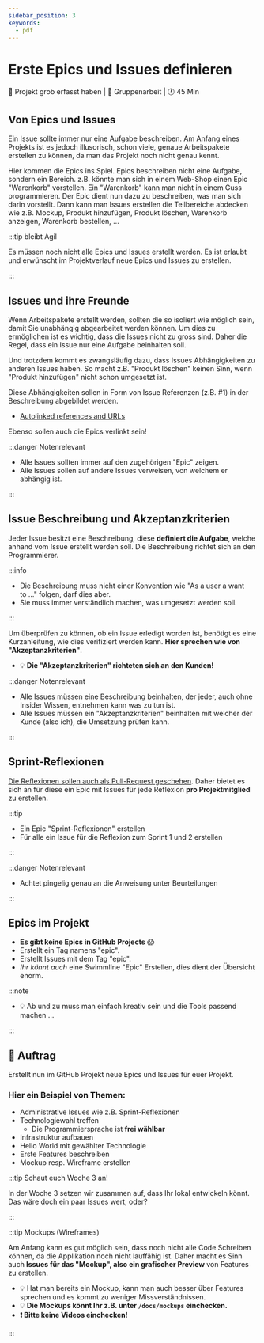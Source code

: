 ```yaml
---
sidebar_position: 3
keywords:
  - pdf
---
```


# Erste Epics und Issues definieren

:dart: Projekt grob erfasst haben | :dna: Gruppenarbeit | :clock1: 45 Min

## Von Epics und Issues

Ein Issue sollte immer nur eine Aufgabe beschreiben. Am Anfang eines Projekts
ist es jedoch illusorisch, schon viele, genaue Arbeitspakete erstellen zu
können, da man das Projekt noch nicht genau kennt.

Hier kommen die Epics ins Spiel. Epics beschreiben nicht eine Aufgabe, sondern
ein Bereich. z.B. könnte man sich in einem Web-Shop einen Epic "Warenkorb"
vorstellen. Ein "Warenkorb" kann man nicht in einem Guss programmieren. Der Epic
dient nun dazu zu beschreiben, was man sich darin vorstellt. Dann kann man
Issues erstellen die Teilbereiche abdecken wie z.B. Mockup, Produkt hinzufügen,
Produkt löschen, Warenkorb anzeigen, Warenkorb bestellen, ...

:::tip bleibt Agil

Es müssen noch nicht alle Epics und Issues erstellt werden. Es ist erlaubt und
erwünscht im Projektverlauf neue Epics und Issues zu erstellen.

:::

## Issues und ihre Freunde

Wenn Arbeitspakete erstellt werden, sollten die so isoliert wie möglich sein,
damit Sie unabhängig abgearbeitet werden können. Um dies zu ermöglichen ist es
wichtig, dass die Issues nicht zu gross sind. Daher die Regel, dass ein Issue
nur eine Aufgabe beinhalten soll.

Und trotzdem kommt es zwangsläufig dazu, dass Issues Abhängigkeiten zu anderen
Issues haben. So macht z.B. "Produkt löschen" keinen Sinn, wenn "Produkt
hinzufügen" nicht schon umgesetzt ist.

Diese Abhängigkeiten sollen in Form von Issue Referenzen (z.B. #1) in der
Beschreibung abgebildet werden.

- [Autolinked references and URLs](https://docs.github.com/en/get-started/writing-on-github/working-with-advanced-formatting/autolinked-references-and-urls)

Ebenso sollen auch die Epics verlinkt sein!

:::danger Notenrelevant

- Alle Issues sollten immer auf den zugehörigen "Epic" zeigen.
- Alle Issues sollen auf andere Issues verweisen, von welchem er abhängig ist.

:::

## Issue Beschreibung und Akzeptanzkriterien

Jeder Issue besitzt eine Beschreibung, diese **definiert die Aufgabe**, welche
anhand vom Issue erstellt werden soll. Die Beschreibung richtet sich an den
Programmierer.

:::info

- Die Beschreibung muss nicht einer Konvention wie "As a user a want to …"
  folgen, darf dies aber.
- Sie muss immer verständlich machen, was umgesetzt werden soll.

:::

Um überprüfen zu können, ob ein Issue erledigt worden ist, benötigt es eine
Kurzanleitung, wie dies verifiziert werden kann. **Hier sprechen wie von
"Akzeptanzkriterien"**.

- :bulb: **Die "Akzeptanzkriterien" richteten sich an den Kunden!**

:::danger Notenrelevant

- Alle Issues müssen eine Beschreibung beinhalten, der jeder, auch ohne Insider
  Wissen, entnehmen kann was zu tun ist.
- Alle Issues müssen ein "Akzeptanzkriterien" beinhalten mit welcher der Kunde
  (also ich), die Umsetzung prüfen kann.

:::

## Sprint-Reflexionen

[Die Reflexionen sollen auch als Pull-Request geschehen](/docs/beurteilungen/LB1.md#wo-wird-die-reflexion-geschrieben).
Daher bietet es sich an für diese ein Epic mit Issues für jede Reflexion **pro
Projektmitglied** zu erstellen.

:::tip

- Ein Epic "Sprint-Reflexionen" erstellen
- Für alle ein Issue für die Reflexion zum Sprint 1 und 2 erstellen

:::

:::danger Notenrelevant

- Achtet pingelig genau an die Anweisung unter Beurteilungen

:::

## Epics im Projekt

- **Es gibt keine Epics in GitHub Projects** :scream:
- Erstellt ein Tag namens "epic".
- Erstellt Issues mit dem Tag "epic".
- _Ihr könnt auch_ eine Swimmline "Epic" Erstellen, dies dient der Übersicht
  enorm.

:::note

- :bulb: Ab und zu muss man einfach kreativ sein und die Tools passend machen …

:::

## 📝 Auftrag

Erstellt nun im GitHub Projekt neue Epics und Issues für euer Projekt.

### Hier ein Beispiel von Themen:

- Administrative Issues wie z.B. Sprint-Reflexionen
- Technologiewahl treffen
  - Die Programmiersprache ist **frei wählbar**
- Infrastruktur aufbauen
- Hello World mit gewählter Technologie
- Erste Features beschreiben
- Mockup resp. Wireframe erstellen

:::tip Schaut euch Woche 3 an!

In der Woche 3 setzen wir zusammen auf, dass Ihr lokal entwickeln könnt. Das
wäre doch ein paar Issues wert, oder?

:::

:::tip Mockups (Wireframes)

Am Anfang kann es gut möglich sein, dass noch nicht alle Code Schreiben können,
da die Applikation noch nicht lauffähig ist. Daher macht es Sinn auch **Issues
für das "Mockup", also ein grafischer Preview** von Features zu erstellen.

- :bulb: Hat man bereits ein Mockup, kann man auch besser über Features sprechen
  und es kommt zu weniger Missverständnissen.
- :bulb: **Die Mockups könnt Ihr z.B. unter `/docs/mockups` einchecken.**
- **:exclamation: Bitte keine Videos einchecken!**

:::
